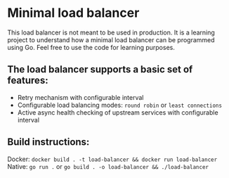 # Minimal load balancer

This load balancer is not meant to be used in production. It is a learning project to understand how a minimal load balancer can be programmed using Go. Feel free to use the code for learning purposes.

## The load balancer supports a basic set of features:
- Retry mechanism with configurable interval
- Configurable load balancing modes: ``round robin`` or ``least connections``
- Active async health checking of upstream services with configurable interval

## Build instructions:
Docker: ``docker build . -t load-balancer && docker run load-balancer`` </br>
Native: ``go run .`` or ``go build . -o load-balancer && ./load-balancer``